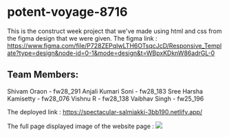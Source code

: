# potent-voyage-8716

This is the construct week project that we've made using html and css from the figma design that we were given.
The figma link : https://www.figma.com/file/P728ZEPqIwLTH6OTsqcJcD/Responsive_Template?type=design&node-id=0-1&mode=design&t=WBpxKDknW86adrGL-0

## Team Members:
 Shivam Oraon - fw28_291
 Anjali Kumari Soni - fw28_183
 Sree Harsha Kamisetty - fw28_076
 Vishnu R - fw28_138
 Vaibhav Singh - fw25_196

The deployed link : https://spectacular-salmiakki-3bb190.netlify.app/

The full page displayed image of the website page :
<img src="https://github.com/vaibhavsingh326/potent-voyage-8716/assets/146928943/0f7065bc-eb1d-4018-85fc-2a15077b2eac" >
